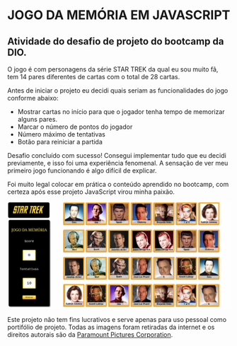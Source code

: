 # JOGO DA MEMÓRIA EM JAVASCRIPT

## Atividade do desafio de projeto do bootcamp da DIO.

O jogo é com personagens da série STAR TREK da qual eu sou muito fã, tem 14 pares diferentes de cartas com o total de 28 cartas.

Antes de iniciar o projeto eu decidi quais seriam as funcionalidades do jogo conforme abaixo: 
 - Mostrar cartas no início para que o jogador tenha tempo de memorizar alguns pares.
 - Marcar o número de pontos do jogador
 - Número máximo de tentativas
 - Botão para reiniciar a partida

Desafio concluído com sucesso! Consegui implementar tudo que eu decidi previamente, e isso foi uma experiência fenomenal. A sensação de ver meu primeiro jogo funcionando é algo difícil de explicar. 

Foi muito legal colocar em prática o conteúdo aprendido no bootcamp, com certeza após esse projeto JavaScript virou minha paixão. 

![image-20220702190222401](./assets/img/projeto-jogo-memoria.png)

Este projeto não tem fins lucrativos e serve apenas para uso pessoal como portifólio de projeto.
Todas as imagens foram retiradas da internet e os direitos autorais são da [Paramount Pictures Corporation](http://www.paramount.com/). 

